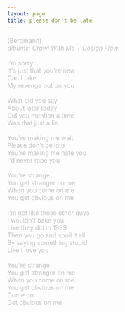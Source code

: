 ```yaml
---
layout: page
title: please don't be late
---
```

<span style="color: #c0c0c0">(Bergmann)<br />
<i>albums: Crawl With Me + Design Flaw</i><br />
<br />
I'm sorry<br />
It's just that you're new<br />
Can I take<br />
My revenge out on you<br />
<br />
What did you say<br />
About later today<br />
Did you mention a time<br />
Was that just a lie<br />
<br />
You're making me wait<br />
Please don't be late<br />
You're making me hate you<br />
I'd never rape you<br />
<br />
You're strange<br />
You get stranger on me<br />
When you come on me<br />
You get obvious on me<br />
<br />
I'm not like those other guys<br />
I wouldn't bake you<br />
Like they did in 1939<br />
Then you go and spoil it all<br />
By saying something stupid<br />
Like I love you<br />
<br />
You're strange<br />
You get stranger on me<br />
When you come on me<br />
You get obvious on me<br />
Come on<br />
Get obvious on me
</span>
